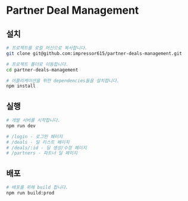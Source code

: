 # Partner Deal Management

## 설치

```bash
# 프로젝트를 로컬 머신으로 복사합니다.
git clone git@github.com:impressor615/partner-deals-management.git

# 프로젝트 폴더로 이동합니다.
cd partner-deals-management

# 어플리케이션을 위한 dependencies들을 설치합니다.
npm install
```

## 실행

```bash
# 개발 서버를 시작합니다.
npm run dev

# /login - 로그인 페이지
# /deals - 딜 리스트 페이지
# /deals/:id - 딜 생성/수정 페이지
# /partners - 파트너 딜 페이지

```

## 배포
```bash
# 배포를 위해 build 합니다.
npm run build:prod
```